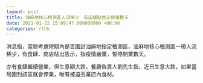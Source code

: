 ```yaml
---
layout: post
title: 油麻地核心檢測區人流稀少　有店舖貼告示停業數天
date: 2021-01-22 15:09:47.000000000 +08:00
categories: rthk
---
```


消息指，當局考慮短期內是否圍封油麻地指定檢測區，油麻地核心檢測區一帶人流稀少，有食肆、商店貼出告示，指疫情嚴重，暫停開業數天。

亦有食肆繼續營業，但生意額大跌。餐廳負責人劉先生指，近日生意大跌，如果當局圍封該區就會停業，唯有被迫丟棄店內食材。
